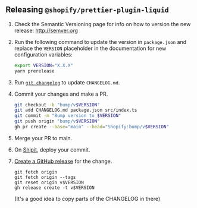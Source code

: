 ## Releasing `@shopify/prettier-plugin-liquid`

1. Check the Semantic Versioning page for info on how to version the new release: http://semver.org

2. Run the following command to update the version in `package.json` and replace the `VERSION` placeholder in the documentation for new configuration variables:

   ```bash
   export VERSION="X.X.X"
   yarn prerelease
   ```

3. Run [`git changelog`](https://github.com/tj/git-extras) to update `CHANGELOG.md`.

4. Commit your changes and make a PR.

   ```bash
   git checkout -b "bump/v$VERSION"
   git add CHANGELOG.md package.json src/index.ts
   git commit -m "Bump version to $VERSION"
   git push origin "bump/v$VERSION"
   gh pr create --base="main" --head="Shopify:bump/v$VERSION"
   ```

5. Merge your PR to main.

6. On [Shipit](https://shipit.shopify.io/shopify/prettier-plugin-liquid), deploy your commit.

7. [Create a GitHub release](https://github.com/Shopify/prettier-plugin-liquid/releases/new) for the change.

   ```
   git fetch origin
   git fetch origin --tags
   git reset origin v$VERSION
   gh release create -t v$VERSION
   ```

   (It's a good idea to copy parts of the CHANGELOG in there)
